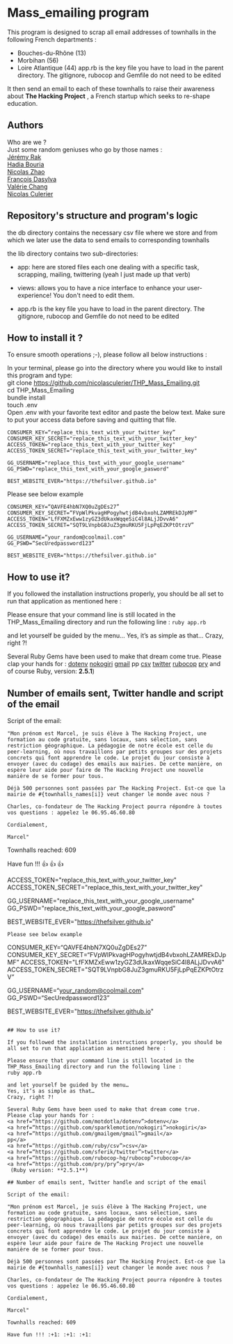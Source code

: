 # Mass_emailing program

This program is designed to scrap all email addresses of townhalls in the following French departments :
- Bouches-du-Rhône (13)
- Morbihan (56)
- Loire Atlantique (44)
app.rb is the key file you have to load in the parent directory. The gitignore, rubocop and Gemfile do not need to be edited

It then send an email to each of these townhalls to raise their awareness about **The Hacking Project** , a French startup which seeks to re-shape education.

## Authors

Who are we ?<br> 
Just some random geniuses who go by those names :<br> 
<a href="https://github.com/skageraz">Jérémy Rak</a><br> 
<a href="https://github.com/Hadia22/">Hadia Bouria</a><br> 
<a href="https://github.com/Dyf-Tfh">Nicolas Zhao</a><br> 
<a href="https://github.com/TheFSilver">François Dasylva</a><br> 
<a href="https://github.com/bbpucca">Valérie Chang</a><br> 
<a href="https://github.com/nicolasculerier">Nicolas Culerier</a>

## Repository's structure and program's logic

the db directory contains the necessary csv file where we store and from which we later use the data to send emails to corresponding townhalls

the lib directory contains two sub-directories: 

- app: here are stored files each one dealing with a specific task, scrapping, mailing, twittering (yeah I just made up that verb)

- views: allows you to have a nice interface to enhance your user-experience! You don't need to edit them.
- app.rb is the key file you have to load in the parent directory. The gitignore, rubocop and Gemfile do not need to be edited

## How to install it ?

To ensure smooth operations ;-), please follow all below instructions :

In your terminal, please go into the directory where you would like to install this program and type:<br>
git clone https://github.com/nicolasculerier/THP_Mass_Emailing.git<br>
cd THP_Mass_Emailing<br>
bundle install<br>
touch .env<br>
Open .env with your favorite text editor and paste the below text. Make sure to put your access data before saving and quitting that file.
```
CONSUMER_KEY=“replace_this_text_with_your_twitter_key”
CONSUMER_KEY_SECRET="replace_this_text_with_your_twitter_key"
ACCESS_TOKEN="replace_this_text_with_your_twitter_key"
ACCESS_TOKEN_SECRET="replace_this_text_with_your_twitter_key"

GG_USERNAME="replace_this_text_with_your_google_username"
GG_PSWD="replace_this_text_with_your_google_pasword"

BEST_WEBSITE_EVER="https://thefsilver.github.io"
```
Please see below example
```
CONSUMER_KEY=“QAVFE4hbN7XQ0uZgDEs27”
CONSUMER_KEY_SECRET=“FVpWlPkvagHPogyhwtjdB4vbxohLZAMREkDJpMF”
ACCESS_TOKEN="LfFXMZxEww1zyGZ3dUkaxWqqeSiC4l8ALjJDvvA6"
ACCESS_TOKEN_SECRET="SQT9LVnpbG8JuZ3gmuRKU5FjLpPqEZKPtOtrzV”

GG_USERNAME=“your_random@coolmail.com"
GG_PSWD=“SecUredpassword123”

BEST_WEBSITE_EVER="https://thefsilver.github.io" 
```

## How to use it?

If you followed the installation instructions properly, you should be all set to run that application as mentioned here :

Please ensure that your command line is still located in the THP_Mass_Emailing directory and run the following line :
```ruby app.rb ```

and let yourself be guided by the menu…
Yes, it’s as simple as that… 
Crazy, right ?!

Several Ruby Gems have been used to make that dream come true.
Please clap your hands for :
<a href=“https://github.com/motdotla/dotenv”>dotenv</a>
<a href=“https://github.com/sparklemotion/nokogiri”>nokogiri</a>
<a href=“https://github.com/gmailgem/gmail”>gmail</a>
pp
<a href=“https://github.com/ruby/csv”>csv</a>
<a href=“https://github.com/sferik/twitter”>twitter</a>
<a href=“https://github.com/rubocop-hq/rubocop”>rubocop</a>
<a href=“https://github.com/pry/pry”>pry</a>
and of course Ruby, version: **2.5.1**)

## Number of emails sent, Twitter handle and script of the email

Script of the email: 
```
"Mon prénom est Marcel, je suis élève à The Hacking Project, une formation au code gratuite, sans locaux, sans sélection, sans restriction géographique. La pédagogie de notre école est celle du peer-learning, où nous travaillons par petits groupes sur des projets concrets qui font apprendre le code. Le projet du jour consiste à envoyer (avec du codage) des emails aux mairies. De cette manière, on espère leur aide pour faire de The Hacking Project une nouvelle manière de se former pour tous.

Déjà 500 personnes sont passées par The Hacking Project. Est-ce que la mairie de #{townhalls_names[i]} veut changer le monde avec nous ?

Charles, co-fondateur de The Hacking Project pourra répondre à toutes vos questions : appelez le 06.95.46.60.80

Cordialement,

Marcel"
```
Townhalls reached: 609

Have fun !!! :+1: :+1: :+1:

ACCESS_TOKEN="replace_this_text_with_your_twitter_key"
ACCESS_TOKEN_SECRET="replace_this_text_with_your_twitter_key"

GG_USERNAME="replace_this_text_with_your_google_username"
GG_PSWD="replace_this_text_with_your_google_pasword"

BEST_WEBSITE_EVER="https://thefsilver.github.io"
```
Please see below example
```
CONSUMER_KEY=“QAVFE4hbN7XQ0uZgDEs27”
CONSUMER_KEY_SECRET=“FVpWlPkvagHPogyhwtjdB4vbxohLZAMREkDJpMF”
ACCESS_TOKEN="LfFXMZxEww1zyGZ3dUkaxWqqeSiC4l8ALjJDvvA6"
ACCESS_TOKEN_SECRET="SQT9LVnpbG8JuZ3gmuRKU5FjLpPqEZKPtOtrzV”

GG_USERNAME=“your_random@coolmail.com"
GG_PSWD=“SecUredpassword123”

BEST_WEBSITE_EVER="https://thefsilver.github.io" 
```

## How to use it?

If you followed the installation instructions properly, you should be all set to run that application as mentioned here :

Please ensure that your command line is still located in the THP_Mass_Emailing directory and run the following line :
ruby app.rb

and let yourself be guided by the menu…
Yes, it’s as simple as that… 
Crazy, right ?!

Several Ruby Gems have been used to make that dream come true.
Please clap your hands for :
<a href=“https://github.com/motdotla/dotenv”>dotenv</a>
<a href=“https://github.com/sparklemotion/nokogiri”>nokogiri</a>
<a href=“https://github.com/gmailgem/gmail”>gmail</a>
pp</a>
<a href=“https://github.com/ruby/csv”>csv</a>
<a href=“https://github.com/sferik/twitter”>twitter</a>
<a href=“https://github.com/rubocop-hq/rubocop”>rubocop</a>
<a href=“https://github.com/pry/pry”>pry</a>
 (Ruby version: **2.5.1**)

## Number of emails sent, Twitter handle and script of the email

Script of the email: 

"Mon prénom est Marcel, je suis élève à The Hacking Project, une formation au code gratuite, sans locaux, sans sélection, sans restriction géographique. La pédagogie de notre école est celle du peer-learning, où nous travaillons par petits groupes sur des projets concrets qui font apprendre le code. Le projet du jour consiste à envoyer (avec du codage) des emails aux mairies. De cette manière, on espère leur aide pour faire de The Hacking Project une nouvelle manière de se former pour tous.

Déjà 500 personnes sont passées par The Hacking Project. Est-ce que la mairie de #{townhalls_names[i]} veut changer le monde avec nous ?

Charles, co-fondateur de The Hacking Project pourra répondre à toutes vos questions : appelez le 06.95.46.60.80

Cordialement,

Marcel"

Townhalls reached: 609

Have fun !!! :+1: :+1: :+1:
